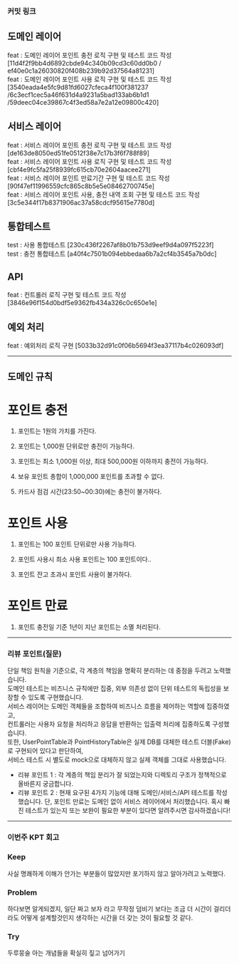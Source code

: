 ### **커밋 링크**

## 도메인 레이어

feat : 도메인 레이어 포인트 충전 로직 구현 및 테스트 코드 작성 [11d4f2f9bb4d6892cbde94c340b09cd3c60dd0b0 / ef40e0c1a26030820f408b239b92d37564a81231] <br>
feat : 도메인 레이어 포인트 사용 로직 구현 및 테스트 코드 작성 [3540eada4e5fc9d81fd6027cfeca4f100f381237 /6c3ecf1cec5a46f631d4a9231a5bad133ab6b1d1 /59deec04ce39867c4f3ed58a7e2a12e09800c420] <Br>

## 서비스 레이어

feat : 서비스 레이어 포인트 충전 로직 구현 및 테스트 코드 작성 [de163de8050ed51fe0512f38e7c17b3f6f788f89] <br>
feat : 서비스 레이어 포인트 사용 로직 구현 및 테스트 코드 작성 [cbf4e9fc5fa25f8939fc615cb70e2604aacee271] <br>
feat : 서비스 레이어 포인트 만료기간 구현 및 테스트 코드 작성 [90f47ef11996559cfc865c8b5e5e08462700745e] <br>
feat : 서비스 레이어 포인트 사용, 충전 내역 조회 구현 및 테스트 코드 작성 [3c5e344f17b8371906ac37a58cdcf95615e7780d] <br>

## 통합테스트 

test : 사용 통합테스트 [230c436f2267af8b01b753d9eef9d4a097f5223f] <br>
test : 충전 통합테스트 [a40f4c7501b094ebbedaa6b7a2cf4b3545a7b0dc] <br>

## API 

feat : 컨트롤러 로직 구현 및 테스트 코드 작성 [3846e96f154d0bdf5e9362fb434a326c0c650e1e] <br>

## 예외 처리 

feat : 예외처리 로직 구현 [5033b32d91c0f06b5694f3ea37117b4c026093df] <br>




<!-- 
좋은 피드백을 받기 위해 가장 중요한 것은 코드를 작성할 때 커밋을 작업 단위로 잘 쪼개는 것입니다.
모든 작업을 하나의 커밋에 진행하고 PR을 하면 구조 파악에 많은 시간을 소모하기 때문에 절대로
좋은 피드백을 받을 수 없습니다.


필수 양식)
커밋 이름 : 커밋 링크

예시)
동시성 처리 : c83845
동시성 테스트 코드 : d93ji3
-->




---

## 도메인 규칙

# 포인트 충전

1. 포인트는 1원의 가치를 가진다.

2. 포인트는 1,000원 단위로만 충전이 가능하다.

3. 포인트는 최소 1,000원 이상, 최대 500,000원 이하까지 충전이 가능하다.

4. 보유 포인트 총합이 1,000,000 포인트를 초과할 수 없다.

5. 카드사 점검 시간(23:50~00:30)에는 충전이 불가하다.

# 포인트 사용

1. 포인트는 100 포인트 단위로만 사용 가능하다.

2. 포인트 사용시 최소 사용 포인트는 100 포인트이다..

3. 포인트 잔고 초과시 포인트 사용이 불가하다.

# 포인트 만료

1. 포인트 충전일 기준 1년이 지난 포인트는 소멸 처리된다.
   
---

### **리뷰 포인트(질문)**

단일 책임 원칙을 기준으로, 각 계층의 책임을 명확히 분리하는 데 중점을 두려고 노력했습니다. <br>
도메인 테스트는 비즈니스 규칙에만 집중, 외부 의존성 없이 단위 테스트의 독립성을 보장할 수 있도록 구현했습니다. <br>
서비스 레이어는 도메인 객체들을 조합하여 비즈니스 흐름을 제어하는 역할에 집중하였고, <br>
컨트롤러는 사용자 요청을 처리하고 응답을 반환하는 입출력 처리에 집중하도록 구성했습니다. <br>
또한, UserPointTable과 PointHistoryTable은 실제 DB를 대체한 테스트 더블(Fake)로 구현되어 있다고 판단하여, <br>
서비스 테스트 시 별도로 mock으로 대체하지 않고 실제 객체를 그대로 사용했습니다. <br>


- 리뷰 포인트 1 : 각 계층의 책임 분리가 잘 되었는지와 디렉토리 구조가 정책적으로 올바른지 궁금합니다.
- 리뷰 포인트 2 : 현재 요구된 4가지 기능에 대해 도메인/서비스/API 테스트를 작성했습니다.
                 단, 포인트 만료는 도메인 없이 서비스 레이어에서 처리했습니다.
                 혹시 빠진 테스트가 있는지 또는 보완이 필요한 부분이 있다면 알려주시면 감사하겠습니다!

<!-- - 리뷰어가 특히 확인해야 할 부분이나 신경 써야 할 코드가 있다면 명확히 작성해주세요.(최대 2개)
  
  좋은 예:
  - `ErrorMessage` 컴포넌트의 상태 업데이트 로직이 적절한지 검토 부탁드립니다.
  - 추가한 유닛 테스트(`LoginError.test.js`)의 테스트 케이스가 충분한지 확인 부탁드립니다.

  나쁜 예:
  - 개선사항을 알려주세요.
  - 코드 전반적으로 봐주세요.
  - 뭘 질문할지 모르겠어요. -->
---
### **이번주 KPT 회고**

### Keep
<!-- 유지해야 할 좋은 점 -->
사실 명쾌하게 이해가 안가는 부분들이 많았지만 포기하지 않고 알아가려고 노력했다.

### Problem
<!--개선이 필요한 점-->
하다보면 알게되겠지, 일단 짜고 보자 라고 무작정 덤비기 보다는 조금 더 시간이 걸리더라도
어떻게 설계할것인지 생각하는 시간을 더 갖는 것이 필요할 것 같다.

### Try
<!-- 새롭게 시도할 점 -->
두루뭉술 아는 개념들을 확실히 짚고 넘어가기
